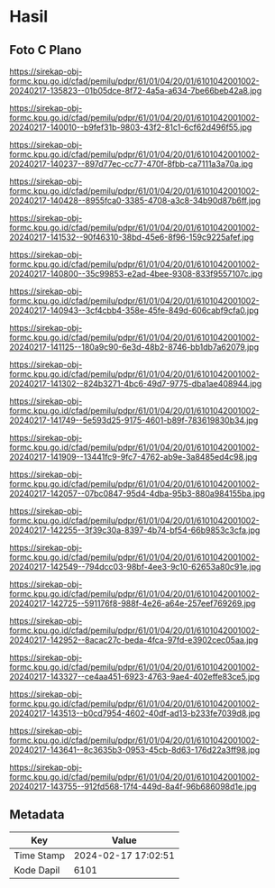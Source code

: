 # Hasil

## Foto C Plano

https://sirekap-obj-formc.kpu.go.id/cfad/pemilu/pdpr/61/01/04/20/01/6101042001002-20240217-135823--01b05dce-8f72-4a5a-a634-7be66beb42a8.jpg

https://sirekap-obj-formc.kpu.go.id/cfad/pemilu/pdpr/61/01/04/20/01/6101042001002-20240217-140010--b9fef31b-9803-43f2-81c1-6cf62d496f55.jpg

https://sirekap-obj-formc.kpu.go.id/cfad/pemilu/pdpr/61/01/04/20/01/6101042001002-20240217-140237--897d77ec-cc77-470f-8fbb-ca7111a3a70a.jpg

https://sirekap-obj-formc.kpu.go.id/cfad/pemilu/pdpr/61/01/04/20/01/6101042001002-20240217-140428--8955fca0-3385-4708-a3c8-34b90d87b6ff.jpg

https://sirekap-obj-formc.kpu.go.id/cfad/pemilu/pdpr/61/01/04/20/01/6101042001002-20240217-141532--90f46310-38bd-45e6-8f96-159c9225afef.jpg

https://sirekap-obj-formc.kpu.go.id/cfad/pemilu/pdpr/61/01/04/20/01/6101042001002-20240217-140800--35c99853-e2ad-4bee-9308-833f9557107c.jpg

https://sirekap-obj-formc.kpu.go.id/cfad/pemilu/pdpr/61/01/04/20/01/6101042001002-20240217-140943--3cf4cbb4-358e-45fe-849d-606cabf9cfa0.jpg

https://sirekap-obj-formc.kpu.go.id/cfad/pemilu/pdpr/61/01/04/20/01/6101042001002-20240217-141125--180a9c90-6e3d-48b2-8746-bb1db7a62079.jpg

https://sirekap-obj-formc.kpu.go.id/cfad/pemilu/pdpr/61/01/04/20/01/6101042001002-20240217-141302--824b3271-4bc6-49d7-9775-dba1ae408944.jpg

https://sirekap-obj-formc.kpu.go.id/cfad/pemilu/pdpr/61/01/04/20/01/6101042001002-20240217-141749--5e593d25-9175-4601-b89f-783619830b34.jpg

https://sirekap-obj-formc.kpu.go.id/cfad/pemilu/pdpr/61/01/04/20/01/6101042001002-20240217-141909--13441fc9-9fc7-4762-ab9e-3a8485ed4c98.jpg

https://sirekap-obj-formc.kpu.go.id/cfad/pemilu/pdpr/61/01/04/20/01/6101042001002-20240217-142057--07bc0847-95d4-4dba-95b3-880a984155ba.jpg

https://sirekap-obj-formc.kpu.go.id/cfad/pemilu/pdpr/61/01/04/20/01/6101042001002-20240217-142255--3f39c30a-8397-4b74-bf54-66b9853c3cfa.jpg

https://sirekap-obj-formc.kpu.go.id/cfad/pemilu/pdpr/61/01/04/20/01/6101042001002-20240217-142549--794dcc03-98bf-4ee3-9c10-62653a80c91e.jpg

https://sirekap-obj-formc.kpu.go.id/cfad/pemilu/pdpr/61/01/04/20/01/6101042001002-20240217-142725--591176f8-988f-4e26-a64e-257eef769269.jpg

https://sirekap-obj-formc.kpu.go.id/cfad/pemilu/pdpr/61/01/04/20/01/6101042001002-20240217-142952--8acac27c-beda-4fca-97fd-e3902cec05aa.jpg

https://sirekap-obj-formc.kpu.go.id/cfad/pemilu/pdpr/61/01/04/20/01/6101042001002-20240217-143327--ce4aa451-6923-4763-9ae4-402effe83ce5.jpg

https://sirekap-obj-formc.kpu.go.id/cfad/pemilu/pdpr/61/01/04/20/01/6101042001002-20240217-143513--b0cd7954-4602-40df-ad13-b233fe7039d8.jpg

https://sirekap-obj-formc.kpu.go.id/cfad/pemilu/pdpr/61/01/04/20/01/6101042001002-20240217-143641--8c3635b3-0953-45cb-8d63-176d22a3ff98.jpg

https://sirekap-obj-formc.kpu.go.id/cfad/pemilu/pdpr/61/01/04/20/01/6101042001002-20240217-143755--912fd568-17f4-449d-8a4f-96b686098d1e.jpg


## Metadata

| Key        | Value               |
| ---------- | ------------------- |
| Time Stamp | 2024-02-17 17:02:51 |
| Kode Dapil | 6101                |



